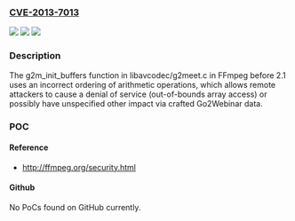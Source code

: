 ### [CVE-2013-7013](https://cve.mitre.org/cgi-bin/cvename.cgi?name=CVE-2013-7013)
![](https://img.shields.io/static/v1?label=Product&message=n%2Fa&color=blue)
![](https://img.shields.io/static/v1?label=Version&message=n%2Fa&color=blue)
![](https://img.shields.io/static/v1?label=Vulnerability&message=n%2Fa&color=brighgreen)

### Description

The g2m_init_buffers function in libavcodec/g2meet.c in FFmpeg before 2.1 uses an incorrect ordering of arithmetic operations, which allows remote attackers to cause a denial of service (out-of-bounds array access) or possibly have unspecified other impact via crafted Go2Webinar data.

### POC

#### Reference
- http://ffmpeg.org/security.html

#### Github
No PoCs found on GitHub currently.

